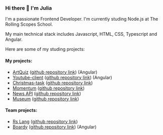 ### Hi there 👋 I'm Julia

I'm a passionate Frontend Developer. I'm currently studing Node.js at The Rolling Scopes School.

My main technical stack includes Javascript, HTML, CSS, Typescript and Angular.

Here are some of my studing projects:

#### My projects:
- [ArtQuiz](https://ylepner.github.io/art-quiz/) ([github repository link](https://github.com/ylepner/art-quiz)) (Angular)
- [Youtube-client](https://ylepner-youtube-client.netlify.app/) ([github repository link](https://github.com/ylepner/youtube-client)) (Angular)
- [Christmas-task](https://ylepner-christmas-task.netlify.app) ([github repository link](https://github.com/ylepner/rsschool-projects/tree/christmas-task-2))
- [Momentum](https://ylepner-momentum.netlify.app/) ([github repository link](https://github.com/ylepner/rsschool-projects/tree/momentum))
- [News API](https://ylepner-migration-newip-to-ts.netlify.app/) ([github repository link](https://github.com/ylepner/rsschool-projects/tree/migration-newip-to-ts/))
- [Museum](https://ylepner-museum.netlify.app) ([github repository link](https://github.com/ylepner/rsschool-projects/tree/museum-dom))

#### Team projects:
- [Rs Lang](https://rslang-20.netlify.app/) ([github repository link](https://github.com/YuliaEnik/rslang))
- [Boardy](https://project-management-team7.netlify.app/) ([github repository link](https://github.com/alepashkou/project-management-app)) (Angular)
